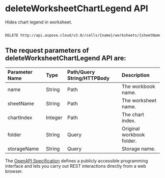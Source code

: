 # **deleteWorksheetChartLegend API**

Hides chart legend in worksheet. 

```bash

DELETE http://api.aspose.cloud/v3.0//cells/{name}/worksheets/{sheetName}/charts/{chartIndex}/legend

```

## The request parameters of **deleteWorksheetChartLegend** API are: 

| Parameter Name | Type | Path/Query String/HTTPBody | Description | 
| :- | :- | :- |:- | 
|name|String|Path|The workbook name.|
|sheetName|String|Path|The worksheet name.|
|chartIndex|Integer|Path|The chart index.|
|folder|String|Query|Original workbook folder.|
|storageName|String|Query|Storage name.|


The [OpenAPI Specification](https://reference.aspose.cloud/cells/#/ChartsController/DeleteWorksheetChartLegend) defines a publicly accessible programming interface and lets you carry out REST interactions directly from a web browser.
